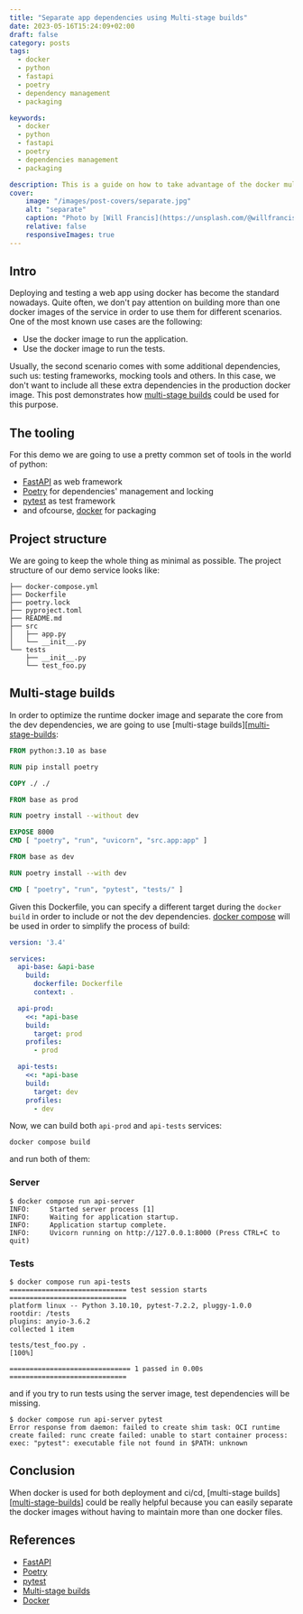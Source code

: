 ```yaml
---
title: "Separate app dependencies using Multi-stage builds"
date: 2023-05-16T15:24:09+02:00
draft: false
category: posts
tags:
  - docker
  - python
  - fastapi
  - poetry
  - dependency management
  - packaging

keywords:
  - docker
  - python
  - fastapi
  - poetry
  - dependencies management
  - packaging

description: This is a guide on how to take advantage of the docker multi-stage builds in order to separate core and dev dependencies and keep you docker images even more optimized.
cover:
    image: "/images/post-covers/separate.jpg"
    alt: "separate"
    caption: "Photo by [Will Francis](https://unsplash.com/@willfrancis?utm_source=unsplash&utm_medium=referral&utm_content=creditCopyText) on [Unsplash](https://unsplash.com/photos/Rm3nWQiDTzg?utm_source=unsplash&utm_medium=referral&utm_content=creditCopyText)"
    relative: false
    responsiveImages: true
---
```


## Intro

Deploying and testing a web app using docker has become the standard nowadays. Quite often, we don't pay attention on 
building more than one docker images of the service in order to use them for different scenarios. One of the most 
known use cases are the following:
 - Use the docker image to run the application.
 - Use the docker image to run the tests.

Usually, the second scenario comes with some additional dependencies, such us: testing frameworks, mocking tools and 
others. In this case, we don't want to include all these extra dependencies in the production docker image. This post 
demonstrates how [multi-stage builds][multi-stage-builds] could be used for this purpose.

## The tooling

For this demo we are going to use a pretty common set of tools in the world of python:
 - [FastAPI][fastapi] as web framework
 - [Poetry][poetry] for dependencies' management and locking
 - [pytest][pytest] as test framework
 - and ofcourse, [docker][docker] for packaging

## Project structure

We are going to keep the whole thing as minimal as possible. The project structure of our demo service looks like:

```
├── docker-compose.yml
├── Dockerfile
├── poetry.lock
├── pyproject.toml
├── README.md
├── src
│   ├── app.py
│   └── __init__.py
└── tests
    ├── __init__.py
    └── test_foo.py
```

## Multi-stage builds

In order to optimize the runtime docker image and separate the core from the dev dependencies, we are going to use
[multi-stage builds][[multi-stage-builds]:

```dockerfile
FROM python:3.10 as base

RUN pip install poetry

COPY ./ ./

FROM base as prod

RUN poetry install --without dev

EXPOSE 8000
CMD [ "poetry", "run", "uvicorn", "src.app:app" ]

FROM base as dev

RUN poetry install --with dev

CMD [ "poetry", "run", "pytest", "tests/" ]
```

Given this Dockerfile, you can specify a different target during the `docker build` in order to include or not the dev 
dependencies. [docker compose][docker-compose] will be used in order to simplify the process of build:

```yaml
version: '3.4'

services:
  api-base: &api-base
    build:
      dockerfile: Dockerfile
      context: .

  api-prod:
    <<: *api-base
    build:
      target: prod
    profiles:
      - prod

  api-tests:
    <<: *api-base
    build:
      target: dev
    profiles:
      - dev
```

Now, we can build both `api-prod` and `api-tests` services:

```shell
docker compose build
```

and run both of them:

### Server
```shell
$ docker compose run api-server
INFO:     Started server process [1]
INFO:     Waiting for application startup.
INFO:     Application startup complete.
INFO:     Uvicorn running on http://127.0.0.1:8000 (Press CTRL+C to quit)
```

### Tests
```shell
$ docker compose run api-tests
============================= test session starts =============================
platform linux -- Python 3.10.10, pytest-7.2.2, pluggy-1.0.0
rootdir: /tests
plugins: anyio-3.6.2
collected 1 item                                                              

tests/test_foo.py .                                                     [100%]

============================== 1 passed in 0.00s =============================
```

and if you try to run tests using the server image, test dependencies will be missing.

```shell
$ docker compose run api-server pytest
Error response from daemon: failed to create shim task: OCI runtime create failed: runc create failed: unable to start container process: exec: "pytest": executable file not found in $PATH: unknown
```

## Conclusion

When docker is used for both deployment and ci/cd, [multi-stage builds][[multi-stage-builds]] could be really helpful because you can easily 
separate the docker images without having to maintain more than one docker files.

## References

 - [FastAPI][fastapi]
 - [Poetry][poetry]
 - [pytest][pytest]
 - [Multi-stage builds][multi-stage-builds]
 - [Docker][docker]

[fastapi]: https://fastapi.tiangolo.com "FastAPI"
[poetry]: https://python-poetry.org/ "Poetry"
[pytest]: https://docs.pytest.org/en/7.3.x/ "pytest"
[multi-stage-builds]: https://docs.docker.com/build/building/multi-stage/ "Multi-stage builds"
[docker]: https://www.docker.com/ "Docker"
[docker-compose]: https://docs.docker.com/compose/ "Docker Compose"
